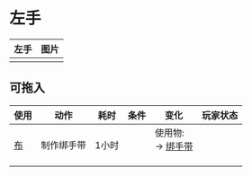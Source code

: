 # 左手  
>   
  
  左手  |   图片   
 ----  |  ----:   
   |  ![]()   
  
## 可拖入  
使用  |  动作  |  耗时  |  条件  |  变化  |  玩家状态  
----  |  ----  |  ----  |  ----  |  ----  |  ----  
[布](Cloth.md)  |  制作绑手带  |  1小时  |    |  使用物:<br>→ [绑手带](HandWrappings.md)<br><br>  |    
